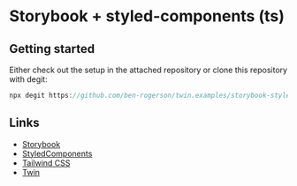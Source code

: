 # Storybook + styled-components (ts)

## Getting started

Either check out the setup in the attached repository or clone this repository with degit:

```js
npx degit https://github.com/ben-rogerson/twin.examples/storybook-styled-components-typescript folder-name
```


## Links

- [Storybook](https://storybook.js.org/)
- [StyledComponents](https://styled-components.com/)
- [Tailwind CSS](https://tailwindcss.com/)
- [Twin](https://github.com/ben-rogerson/twin.macro)
